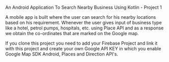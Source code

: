 An Android Application To Search Nearby Business Using Kotlin - Project 1

A mobile app is built where the user can search for his nearby locations based on his requirement. Whenever the user gives input of business type like a hotel, petrol pumps, hospitals, etc. using Place API and as a response we obtain the co-ordinates that are marked on the Google map.
 
If you clone this project you need to add your Firebase Project and link it with this project and create your own Google API KEY in which you enable Google Map SDK Android,
Places and Direction API's.
